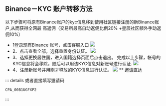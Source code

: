 ## Binance－KYC 账户转移方法
以下步骤可将原有Binance账户的kyc信息移到使用社区链接注册的新Binance账户,从而获得全网最
高返佣（交易所最高自动返佣比例20% +星辰社区额外手动返佣10%）

- 1登录现有Binance 账号，点击客服入口
![](https://m2492468.695354.xyz/img/2025/01/02/8fcawo.png)
- 2、点击查看全部，选择重置身份认证。
![](https://m2492468.695354.xyz/img/2025/01/02/8fc8e9.png)
- 3、选择更换居住国，进入国籍选择页面后点击退出。
 完成以上步骤，帐号的KYC信息将会移除，随后可以用该KYC信息对新账号进行认证.
 ![](https://m2492468.695354.xyz/img/2025/01/02/8fcdsi.png)
 - 4、注册新账号并用刚才释放的KYC信息进行认证。
 ![](https://m2492468.695354.xyz/img/2025/01/02/8fcgw3.png)
     **
       [邀请直达](https://www.binance.com/activity/referral-entry/CPA?ref=CPA_00B1UGFXP2)
 

 ::: details 或者直接填写邀请码
```js
CPA_00B1UGFXP2
```
:::